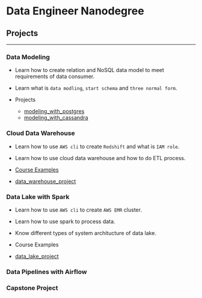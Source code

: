 # Data Engineer Nanodegree

## Projects

-----

### Data Modeling

- Learn how to create relation and NoSQL data model to meet requirements of data consumer.
- Learn what is `data modling`, `start schema` and `three normal form`.

- Projects
  - [modeling_with_postgres](https://github.com/hengbinxu/data-engineer-nanodegree/tree/master/data_modeling/modeling_with_cassandra)
  - [modeling_with_cassandra](https://github.com/hengbinxu/data-engineer-nanodegree/tree/master/data_modeling/modeling_with_postgres)

### Cloud Data Warehouse
 - Learn how to use `AWS cli` to create `Redshift` and what is `IAM role`.
 - Learn how to use cloud data warehouse and how to do ETL process.

 - [Course Examples](https://github.com/hengbinxu/data-engineer-nanodegree/tree/master/data_warehouse/course_examples) 

 - [data_warehouse_project](https://github.com/hengbinxu/data-engineer-nanodegree/tree/master/data_warehouse/course_project)

### Data Lake with Spark
 - Learn how to use `AWS cli` to create `AWS EMR` cluster.
 - Learn how to use spark to process data. 
 - Know different types of system architucture of data lake.

 - Course Examples
 - [data_lake_project](https://github.com/hengbinxu/data-engineer-nanodegree/tree/master/data_lakes/data_lake_project) 

### Data Pipelines with Airflow


### Capstone Project